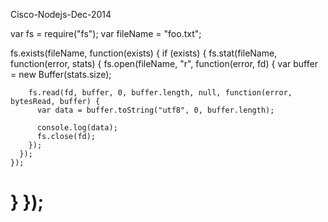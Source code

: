 Cisco-Nodejs-Dec-2014


var fs = require("fs");
var fileName = "foo.txt";
 
fs.exists(fileName, function(exists) {
  if (exists) {
    fs.stat(fileName, function(error, stats) {
      fs.open(fileName, "r", function(error, fd) {
        var buffer = new Buffer(stats.size);
 
        fs.read(fd, buffer, 0, buffer.length, null, function(error, bytesRead, buffer) {
          var data = buffer.toString("utf8", 0, buffer.length);
 
          console.log(data);
          fs.close(fd);
        });
      });
    });
  }
});
=====================
